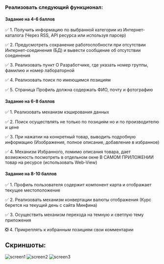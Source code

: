 ### Реализовать следующий функционал:

#### Задание на 4-6 баллов
:white_check_mark: 1. Получить информацию по выбранной категории из Интернет-каталога (Через RSS, API ресурса или используя парсер)

:white_check_mark: 2. Предусмотреть сохранение работоспобности при отсутствии Интернет-соединения (БД) и вывести сообщение об отсутствии соединения

:white_check_mark: 3. Реализовать пункт О Разработчике, где указать номер группы, фамилию и номер лабораторной

:white_check_mark: 4. Реализовать поиск по имеющимся позициям

:white_check_mark: 5. Страница Профиль должна содержать ФИО, почту и фотографию

#### Задание на 6-8 баллов
:white_check_mark: 1. Реализовать механизм кэширования данных

:white_check_mark: 2. Поиск осуществлять не только по позициям но и по производителю и цене

:white_check_mark: 3. При нажатии на конкретный товар, выводить подробную информацию (Изображения, полное описание, добавление в избранное)

:white_check_mark: 4. Механизм Избранного, помимо описания товара, дает возможность посмотреть в отдельном окне В САМОМ ПРИЛОЖЕНИИ товар на ресурсе (использовать Web-View)

#### Задание на 8-10 баллов
:white_check_mark: 1. Профиль пользователя содержит компонент карта и отображает текущее местоположение

:white_check_mark: 2. Реализовать механизм конвертации валюты отображения (Курс берется на текущий день с сайта Минфина)

:white_check_mark: 3. Осуществить механизм перехода на темную и светлую тему приложения

:negative_squared_cross_mark: 4. Прикреплять к избранным позициям свои комментарии

## Скриншоты:

![screen1](https://user-images.githubusercontent.com/79372028/181865698-544718a4-124e-4fed-978d-c2cb75dc13af.png)
![screen2](https://user-images.githubusercontent.com/79372028/181865700-52a5df37-1e89-444f-906b-c5abc02ea0f2.png)
![screen3](https://user-images.githubusercontent.com/79372028/181865701-8032eabc-fb6f-4655-b1a0-07916ec58e50.png)
